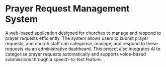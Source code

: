 # Prayer Request Management System
A web-based application designed for churches to manage and respond to prayer requests efficiently. The system allows users to submit prayer requests, and church staff can categorise, manage, and respond to these requests via an administrative dashboard. This project also integrates AI to categorise prayer requests automatically and supports voice-based submissions through a speech-to-text feature.
